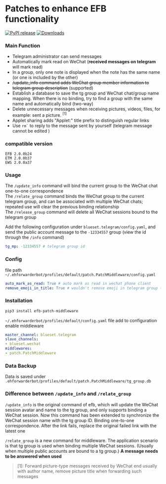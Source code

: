 Patches to enhance EFB functionality
==========================
[![PyPI release](https://img.shields.io/pypi/v/efb-patch-middleware.svg)](https://pypi.org/project/efb-patch-middleware/)
[![Downloads](https://pepy.tech/badge/efb-patch-middleware/month)](https://pypi.org/project/efb-patch-middleware/)

### Main Function

- Telegram administrator can send messages
- Automatically mark read on WeChat (**received messages on telegram** will mark read)
- In a group, only one note is displayed when the note has the same name (or one is included by the other)
- ~~/update_info command adds WeChat group member information to telegram group description~~ (supported)
- Establish a database to save the tg group and WeChat chat/group name mapping. When there is no binding, try to find a group with the same name and automatically bind (two-way)
- Delete unnecessary messages when receiving pictures, videos, files, for example: sent a picture. <sup>[1]</sup>
- Applet sharing adds "Applet:" title prefix to distinguish regular links
- Use <code>rm`</code> to reply to the message sent by yourself (telegram message cannot be edited )

### compatible version

```text
EFB 2.0.0b24
ETM 2.0.0b37
EWS 2.0.0a37
```

### Usage

The `/update_info` command will bind the current group to the WeChat chat one-to-one correspondence  
The `/relate_group` command binds the WeChat group to the current telegram group, and can be associated with multiple WeChat chats; repeated use will clear the previous binding relationship  
The `/release_group` command will delete all WeChat sessions bound to the telegram group  

Add the following configuration under `blueset.telegram/config.yaml`, and send the public account message to the `-12334557` group (view the id through the `/info` command)

```yaml
tg_mp: -12334557 # telegram group id
```

### Config

file path `~/.ehforwarderbot/profiles/default/patch.PatchMiddleware/config.yaml`  

```yaml
auto_mark_as_read: True # auto mark as read in wechat phone client
remove_emoji_in_title: True # wouldn't remove emoji in telegram group title if this is set False
```

### Installation

```bash
pip3 install efb-patch-middleware
```

`~/.ehforwarderbot/profiles/default/config.yaml` file add to configuration enable middleware

```yaml
master_channel: blueset.telegram
slave_channels:
- blueset.wechat
middlewares:
- patch.PatchMiddleware
```

### Data Backup

Data is saved under `.ehforwarderbot/profiles/default/patch.PatchMiddleware/tg_group.db`

### Difference between `/update_info` and `/relate_group`  

`/update_info` is the original command of efb, which will update the WeChat session avatar and name to the tg group, and only supports binding a WeChat session. Now this command has been extended to synchronize the WeChat session name with the tg group ID. Binding one-to-one correspondence. After the link fails, replace the original failed link with the latest one

`/relate_group` is a new command for middleware. The application scenario is that tg group is used when binding multiple WeChat sessions. (Usually when multiple public accounts are bound to a tg group.) **A message needs to be answered when used**

> [1]: Forward picture-type messages received by WeChat end usually with author name, remove picture title when forwarding such messages